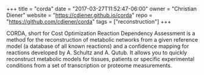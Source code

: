 +++
title = "corda"
date = "2017-03-27T11:52:47-06:00"
owner = "Christian Diener"
website = "https://cdiener.github.io/corda"
repo = "https://github.com/cdiener/corda"
tags = ["reconstruction"]
+++

CORDA, short for Cost Optimization Reaction Dependency Assessment is a method
for the reconstruction of metabolic networks from a given reference model (a
database of all known reactions) and a confidence mapping for reactions
developed by A. Schultz and A. Qutub. It allows you to quickly reconstruct
metabolic models for tissues, patients or specific experimental conditions from
a set of transcription or proteome measurements.
